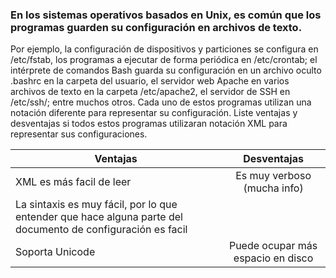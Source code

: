  ### En los sistemas operativos basados en Unix, es común que los programas guarden su configuración en archivos de texto. 
 Por ejemplo, la configuración de dispositivos y particiones se configura en /etc/fstab, los programas a ejecutar de forma periódica en /etc/crontab; el intérprete de comandos Bash guarda su configuración en un archivo oculto .bashrc en la carpeta del usuario, el servidor web Apache en varios archivos de texto en la carpeta /etc/apache2, el servidor de SSH en /etc/ssh/; entre muchos otros. Cada uno de estos programas utilizan una notación diferente para representar su configuración. Liste ventajas y desventajas si todos estos programas utilizaran notación XML para representar sus configuraciones.

| Ventajas      | Desventajas   | 
| ------------- |:-------------:| 
|XML es más facil de leer | Es muy verboso (mucha info) | 
|La sintaxis es muy  fácil, por lo que entender que hace alguna parte del documento de configuración es facil   |   | 
|Soporta Unicode   | Puede ocupar más espacio en disco| 
